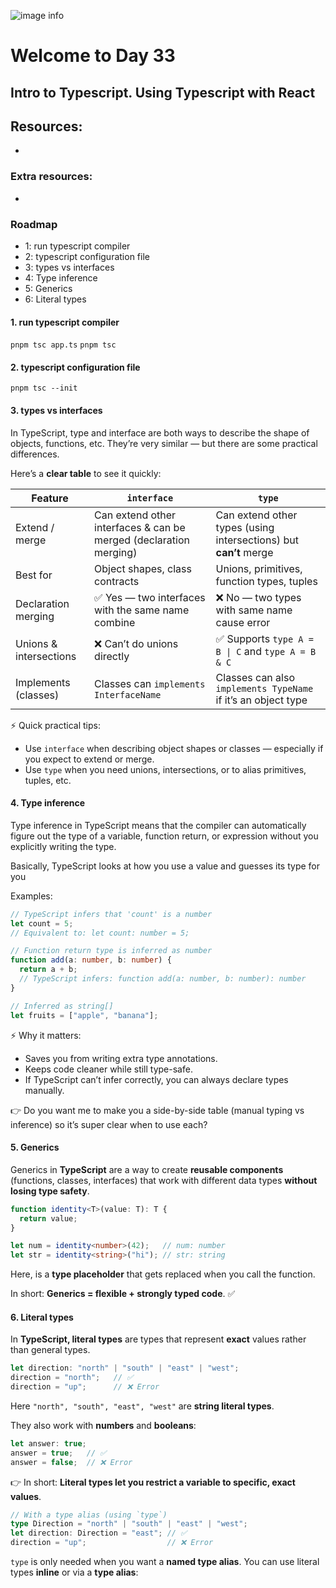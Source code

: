 ![image info](./welcome-day-31.png)

# Welcome to Day 33

## **Intro to Typescript. Using Typescript with React**

## Resources:

-

### Extra resources:

-

### Roadmap

- 1: run typescript compiler
- 2: typescript configuration file
- 3: types vs interfaces
- 4: Type inference
- 5: Generics
- 6: Literal types

#### 1. run typescript compiler

`pnpm tsc app.ts`
`pnpm tsc`

#### 2. typescript configuration file

`pnpm tsc --init`

#### 3. types vs interfaces

In TypeScript, type and interface are both ways to describe the shape of objects, functions, etc. They’re very similar — but there are some practical differences.

Here’s a **clear table** to see it quickly:

| Feature                | `interface`                                                       | `type`                                                           |
| ---------------------- | ----------------------------------------------------------------- | ---------------------------------------------------------------- |
| Extend / merge         | Can extend other interfaces & can be merged (declaration merging) | Can extend other types (using intersections) but **can’t** merge |
| Best for               | Object shapes, class contracts                                    | Unions, primitives, function types, tuples                       |
| Declaration merging    | ✅ Yes — two interfaces with the same name combine                | ❌ No — two types with same name cause error                     |
| Unions & intersections | ❌ Can’t do unions directly                                       | ✅ Supports `type A = B \| C` and `type A = B & C`               |
| Implements (classes)   | Classes can `implements InterfaceName`                            | Classes can also `implements TypeName` if it’s an object type    |

⚡ Quick practical tips:

- Use `interface` when describing object shapes or classes — especially if you expect to extend or merge.
- Use `type` when you need unions, intersections, or to alias primitives, tuples, etc.

#### 4. Type inference

Type inference in TypeScript means that the compiler can automatically figure out the type of a variable, function return, or expression without you explicitly writing the type.

Basically, TypeScript looks at how you use a value and guesses its type for you

Examples:
```typescript
// TypeScript infers that 'count' is a number
let count = 5; 
// Equivalent to: let count: number = 5;

// Function return type is inferred as number
function add(a: number, b: number) {
  return a + b; 
  // TypeScript infers: function add(a: number, b: number): number
}

// Inferred as string[]
let fruits = ["apple", "banana"];
```

⚡ Why it matters:

- Saves you from writing extra type annotations.
- Keeps code cleaner while still type-safe.
- If TypeScript can’t infer correctly, you can always declare types manually.

👉 Do you want me to make you a side-by-side table (manual typing vs inference) so it’s super clear when to use each?

#### 5. Generics
Generics in **TypeScript** are a way to create **reusable components** (functions, classes, interfaces) that work with different data types **without losing type safety**.

```typescript
function identity<T>(value: T): T {
  return value;
}

let num = identity<number>(42);   // num: number
let str = identity<string>("hi"); // str: string
```

Here, <T> is a **type placeholder** that gets replaced when you call the function.

In short: **Generics = flexible + strongly typed code**. ✅

#### 6. Literal types

In **TypeScript, literal types** are types that represent **exact** values rather than general types.

```typescript
let direction: "north" | "south" | "east" | "west";
direction = "north";   // ✅
direction = "up";      // ❌ Error
```

Here `"north", "south", "east", "west"` are **string literal types**.

They also work with **numbers** and **booleans**:

```typescript
let answer: true;  
answer = true;   // ✅
answer = false;  // ❌ Error
```

👉 In short: **Literal types let you restrict a variable to specific, exact values**.

```typescript
// With a type alias (using `type`)
type Direction = "north" | "south" | "east" | "west";
let direction: Direction = "east"; // ✅
direction = "up";                  // ❌ Error
```

`type` is only needed when you want a **named type alias**.
You can use literal types **inline** or via a **type alias**: